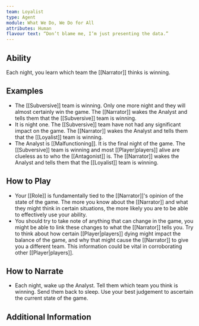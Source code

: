 ```yaml
---
team: Loyalist
type: Agent
module: What We Do, We Do for All
attributes: Human
flavour text: “Don’t blame me, I’m just presenting the data.”
---
```

## Ability
Each night, you learn which team the [[Narrator]] thinks is winning.

## Examples
- The [[Subversive]] team is winning. Only one more night and they will almost certainly win the game. The [[Narrator]] wakes the Analyst and tells them that the [[Subversive]] team is winning.
- It is night one. The [[Subversive]] team have not had any significant impact on the game. The [[Narrator]] wakes the Analyst and tells them that the [[Loyalist]] team is winning.
- The Analyst is [[Malfunctioning]]. It is the final night of the game. The [[Subversive]] team is winning and most [[Player|players]] alive are clueless as to who the [[Antagonist]] is. The [[Narrator]] wakes the Analyst and tells them that the [[Loyalist]] team is winning.

## How to Play
- Your [[Role]] is fundamentally tied to the [[Narrator]]'s opinion of the state of the game. The more you know about the [[Narrator]] and what they might think in certain situations, the more likely you are to be able to effectively use your ability.
- You should try to take note of anything that can change in the game, you might be able to link these changes to what the [[Narrator]] tells you. Try to think about how certain [[Player|players]] dying might impact the balance of the game, and why that might cause the [[Narrator]] to give you a different team. This information could be vital in corroborating other [[Player|players]].

## How to Narrate
- Each night, wake up the Analyst. Tell them which team you think is winning. Send them back to sleep. Use your best judgement to ascertain the current state of the game.

## Additional Information
